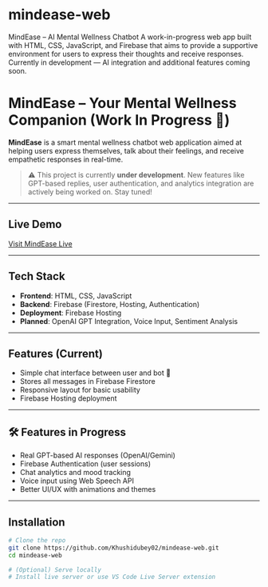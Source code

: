 # mindease-web
 MindEase – AI Mental Wellness Chatbot A work-in-progress web app built with HTML, CSS, JavaScript, and Firebase that aims to provide a supportive environment for users to express their thoughts and receive responses. Currently in development — AI integration and additional features coming soon.

# MindEase  – Your Mental Wellness Companion (Work In Progress 🚧)

**MindEase** is a smart mental wellness chatbot web application aimed at helping users express themselves, talk about their feelings, and receive empathetic responses in real-time.

> ⚠ This project is currently **under development**. New features like GPT-based replies, user authentication, and analytics integration are actively being worked on. Stay tuned!

---

##  Live Demo

[Visit MindEase Live](https://mindease-ba825.web.app)

---

##  Tech Stack

- **Frontend**: HTML, CSS, JavaScript
- **Backend**: Firebase (Firestore, Hosting, Authentication)
- **Deployment**: Firebase Hosting
- **Planned**: OpenAI GPT Integration, Voice Input, Sentiment Analysis

---

##  Features (Current)

- Simple chat interface between user and bot 🤖
- Stores all messages in Firebase Firestore
- Responsive layout for basic usability
- Firebase Hosting deployment

---

## 🛠 Features in Progress

-  Real GPT-based AI responses (OpenAI/Gemini)
-  Firebase Authentication (user sessions)
-  Chat analytics and mood tracking
-  Voice input using Web Speech API
-  Better UI/UX with animations and themes

---

##  Installation

```bash
# Clone the repo
git clone https://github.com/Khushidubey02/mindease-web.git
cd mindease-web

# (Optional) Serve locally
# Install live server or use VS Code Live Server extension
